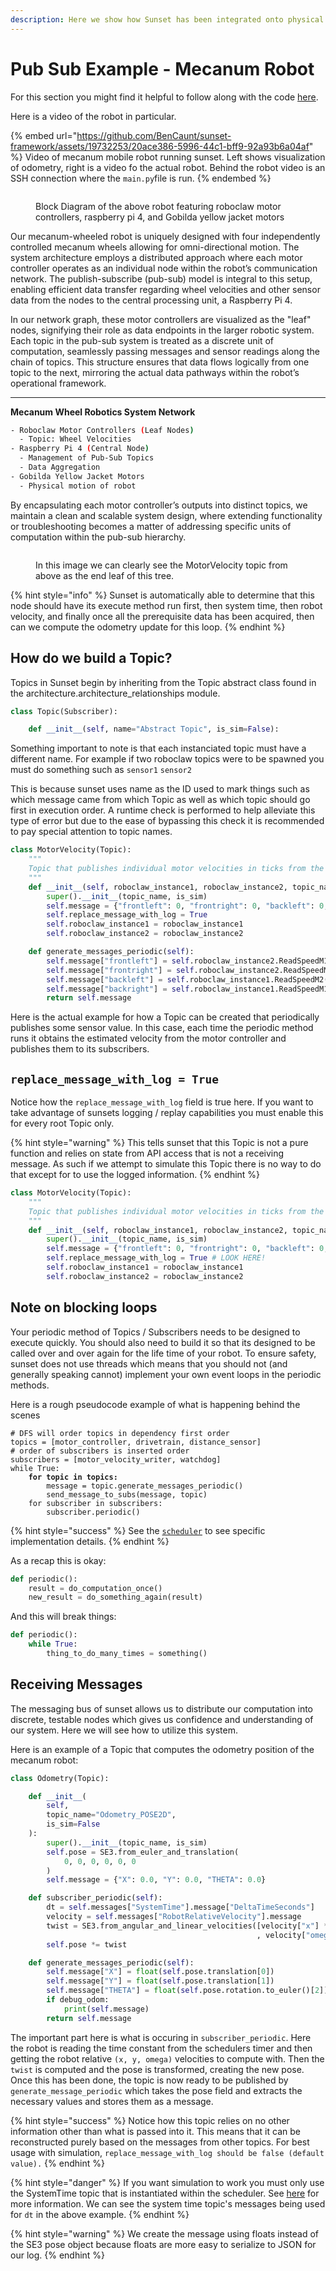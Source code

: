 ```yaml
---
description: Here we show how Sunset has been integrated onto physical hardware.
---
```


# Pub Sub Example - Mecanum Robot

For this section you might find it helpful to follow along with the code [here](https://github.com/SunriseRobotics/sunset-robotics-framework/blob/b0035926074fbf63880b998595b22a65321b9ce4/example/mecanum\_roboclaw\_example.py).&#x20;

Here is a video of the robot in particular.

{% embed url="https://github.com/BenCaunt/sunset-framework/assets/19732253/20ace386-5996-44c1-bff9-92a93b6a04af" %}
Video of mecanum mobile robot running sunset.  Left shows visualization of odometry, right is a video fo the actual robot.  Behind the robot video is an SSH connection where the `main.py`file is run.
{% endembed %}



<figure><img src=".gitbook/assets/Mecanum Drive Diagram Sunset.png" alt=""><figcaption><p>Block Diagram of the above robot featuring roboclaw motor controllers,  raspberry pi 4,  and Gobilda yellow jacket motors </p></figcaption></figure>

Our mecanum-wheeled robot is uniquely designed with four independently controlled mecanum wheels allowing for omni-directional motion. The system architecture employs a distributed approach where each motor controller operates as an individual node within the robot’s communication network. The publish-subscribe (pub-sub) model is integral to this setup, enabling efficient data transfer regarding wheel velocities and other sensor data from the nodes to the central processing unit, a Raspberry Pi 4.

In our network graph, these motor controllers are visualized as the "leaf" nodes, signifying their role as data endpoints in the larger robotic system. Each topic in the pub-sub system is treated as a discrete unit of computation, seamlessly passing messages and sensor readings along the chain of topics. This structure ensures that data flows logically from one topic to the next, mirroring the actual data pathways within the robot’s operational framework.

***

**Mecanum Wheel Robotics System Network**

```sh
- Roboclaw Motor Controllers (Leaf Nodes)
  - Topic: Wheel Velocities
- Raspberry Pi 4 (Central Node)
  - Management of Pub-Sub Topics
  - Data Aggregation
- Gobilda Yellow Jacket Motors
  - Physical motion of robot
```

By encapsulating each motor controller’s outputs into distinct topics, we maintain a clean and scalable system design, where extending functionality or troubleshooting becomes a matter of addressing specific units of computation within the pub-sub hierarchy.



<figure><img src=".gitbook/assets/Screenshot 2024-02-07 at 1.39.47 AM.png" alt=""><figcaption><p>In this image we can clearly see the MotorVelocity topic from above as the end leaf of this tree.  </p></figcaption></figure>

{% hint style="info" %}
Sunset is automatically able to determine that this node should have its execute method run first, then system time, then robot velocity, and finally once all the prerequisite data has been acquired, then can we compute the odometry update for this loop.  &#x20;
{% endhint %}



## How do we build a Topic?&#x20;

Topics in Sunset begin by inheriting from the Topic abstract class found in the architecture.architecture\_relationships module.&#x20;

```python
class Topic(Subscriber):

    def __init__(self, name="Abstract Topic", is_sim=False):

```

Something important to note is that each instanciated topic must have a different name.  For example if two roboclaw topics were to be spawned you must do something such as `sensor1` `sensor2`

This is because sunset uses name as the ID used to mark things such as which message came from which Topic as well as which topic should go first in execution order.  A runtime check is performed to help alleviate this type of error but due to the ease of bypassing this check it is recommended to pay special attention to topic names. &#x20;

```python
class MotorVelocity(Topic):
    """
    Topic that publishes individual motor velocities in ticks from the roboclaw.
    """
    def __init__(self, roboclaw_instance1, roboclaw_instance2, topic_name="MotorVelocity", is_sim=False):
        super().__init__(topic_name, is_sim)
        self.message = {"frontleft": 0, "frontright": 0, "backleft": 0, "backright": 0}
        self.replace_message_with_log = True
        self.roboclaw_instance1 = roboclaw_instance1
        self.roboclaw_instance2 = roboclaw_instance2

    def generate_messages_periodic(self):
        self.message["frontleft"] = self.roboclaw_instance2.ReadSpeedM1(ROBOCLAW_ADDRESS_2)[1]
        self.message["frontright"] = self.roboclaw_instance2.ReadSpeedM2(ROBOCLAW_ADDRESS_2)[1]
        self.message["backleft"] = self.roboclaw_instance1.ReadSpeedM2(ROBOCLAW_ADDRESS_1)[1]
        self.message["backright"] = self.roboclaw_instance1.ReadSpeedM1(ROBOCLAW_ADDRESS_1)[1]
        return self.message
```

Here is the actual example for how a Topic can be created that periodically publishes some sensor value.  In this case, each time the periodic method runs it obtains the estimated velocity from the motor controller and publishes them to its subscribers. &#x20;

## `replace_message_with_log = True`

Notice how the `replace_message_with_log` field is true here.  If you want to take advantage of sunsets logging / replay capabilities you must enable this for every root Topic only. &#x20;



{% hint style="warning" %}
This tells sunset that this Topic is not a pure function and relies on state from API access that is not a receiving message.   As such if we attempt to simulate this Topic there is no way to do that except for to use the logged information. &#x20;
{% endhint %}

```python
class MotorVelocity(Topic):
    """
    Topic that publishes individual motor velocities in ticks from the roboclaw.
    """
    def __init__(self, roboclaw_instance1, roboclaw_instance2, topic_name="MotorVelocity", is_sim=False):
        super().__init__(topic_name, is_sim)
        self.message = {"frontleft": 0, "frontright": 0, "backleft": 0, "backright": 0}
        self.replace_message_with_log = True # LOOK HERE!
        self.roboclaw_instance1 = roboclaw_instance1
        self.roboclaw_instance2 = roboclaw_instance2
```



## Note on blocking loops

Your periodic method of Topics / Subscribers needs to be designed to execute quickly.  You should also need to build it so that its designed to be called over and over again for the life time of your robot.   To ensure safety, sunset does not use threads which means that you should not (and generally speaking cannot) implement your own event loops in the periodic methods. &#x20;

Here is a rough pseudocode example of what is happening behind the scenes&#x20;

<pre class="language-python"><code class="lang-python"># DFS will order topics in dependency first order
topics = [motor_controller, drivetrain, distance_sensor]
# order of subscribers is inserted order
subscribers = [motor_velocity_writer, watchdog]
while True:
<strong>    for topic in topics:
</strong>        message = topic.generate_messages_periodic()
        send_message_to_subs(message, topic)
    for subscriber in subscribers: 
        subscriber.periodic()
</code></pre>

{% hint style="success" %}
See the [`scheduler`](https://github.com/SunriseRobotics/sunset-robotics-framework/blob/b0035926074fbf63880b998595b22a65321b9ce4/architecture/scheduler.py#L105C1-L106C1) to see specific implementation details.&#x20;
{% endhint %}

As a recap this is okay:

```python
def periodic():
    result = do_computation_once()
    new_result = do_something_again(result)
```

And this will break things:

```python
def periodic():
    while True:
        thing_to_do_many_times = something()
```

## Receiving Messages

The messaging bus of sunset allows us to distribute our computation into discrete, testable nodes which gives us confidence and understanding of our system.  Here we will see how to utilize this system.

Here is an example of a Topic that computes the odometry position of the mecanum robot:

```python
class Odometry(Topic):

    def __init__(
        self, 
        topic_name="Odometry_POSE2D",
        is_sim=False
    ):
        super().__init__(topic_name, is_sim)
        self.pose = SE3.from_euler_and_translation(
            0, 0, 0, 0, 0, 0
        )
        self.message = {"X": 0.0, "Y": 0.0, "THETA": 0.0}

    def subscriber_periodic(self):
        dt = self.messages["SystemTime"].message["DeltaTimeSeconds"]
        velocity = self.messages["RobotRelativeVelocity"].message
        twist = SE3.from_angular_and_linear_velocities([velocity["x"] * dt, velocity["y"] * dt, 0], 0, 0
                                                       , velocity["omega"] * dt)
        self.pose *= twist

    def generate_messages_periodic(self):
        self.message["X"] = float(self.pose.translation[0])
        self.message["Y"] = float(self.pose.translation[1])
        self.message["THETA"] = float(self.pose.rotation.to_euler()[2])
        if debug_odom:
            print(self.message)
        return self.message
```

The important part here is what is occuring in `subscriber_periodic`.  Here the robot is reading the time constant from the schedulers timer and then getting the robot relative `(x, y, omega)` velocities to compute with.  Then the `twist` is computed and the pose is transformed, creating the new pose.  Once this has been done, the topic is now ready to be published by `generate_message_periodic` which takes the pose field and extracts the necessary values and stores them as a message. &#x20;

{% hint style="success" %}
Notice how this topic relies on no other information other than what is passed into it.  This means that it can be reconstructed purely based on the messages from other topics.  For best usage with simulation, `replace_message_with_log should be false (default value).`&#x20;
{% endhint %}

{% hint style="danger" %}
If you want simulation to work you must only use the SystemTime topic that is instantiated within the scheduler.  See [here](pub-sub-example-mecanum-robot.md) for more information.  We can see the system time topic's messages being used for `dt` in the above example. &#x20;
{% endhint %}

{% hint style="warning" %}
We create the message using floats instead of the SE3 pose object because floats are more easy to serialize to JSON for our log. &#x20;
{% endhint %}
